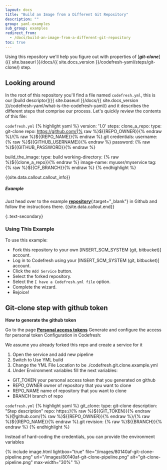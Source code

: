 ```yaml
---
layout: docs
title: "Build an Image from a Different Git Repository"
description: ""
group: yaml-examples
sub_group: examples
redirect_from:
  - /docs/build-an-image-from-a-different-git-repository
toc: true
---
```


Using this repository we'll help you figure out with properties of [**_git-clone_**]({{ site.baseurl }}/docs/{{ site.docs_version }}/codefresh-yaml/steps/git-clone/) step.

## Looking around
In the root of this repository you'll find a file named `codefresh.yml`, this is our [build descriptor]({{ site.baseurl }}/docs/{{ site.docs_version }}/codefresh-yaml/what-is-the-codefresh-yaml/) and it describes the different steps that comprise our process.
Let's quickly review the contents of this file:

  `codefresh.yml`
{% highlight yaml %}
version: '1.0'
steps:
  clone_a_repo:
    type: git-clone
    repo: https://github.com/{% raw %}${{REPO_OWNER}}{% endraw %}/{% raw %}${{REPO_NAME}}{% endraw %}.git
    credentials:
      username: {% raw %}${{GITHUB_USERNAME}}{% endraw %}
      password: {% raw %}${{GITHUB_PASSWORD}}{% endraw %}
  
  build_the_image:
    type: build
    working-directory: {% raw %}${{clone_a_repo}}{% endraw %}
    image-name: myuser/myservice
    tag: {% raw %}${{CF_BRANCH}}{% endraw %}
{% endhighlight %}

{{site.data.callout.callout_info}}
##### Example

Just head over to the example [**repository**](https://github.com/codefreshdemo/cf-example-build-dif-git-repo){:target="_blank"} in Github and follow the instructions there. 
{{site.data.callout.end}}

{:.text-secondary}
### Using This Example

To use this example:

* Fork this repository to your own [INSERT_SCM_SYSTEM (git, bitbucket)] account.
* Log in to Codefresh using your [INSERT_SCM_SYSTEM (git, bitbucket)] account.
* Click the `Add Service` button.
* Select the forked repository.
* Select the `I have a Codefresh.yml file` option.
* Complete the wizard.
* Rejoice!

## Git-clone step with github token
**How to generate the github token**

Go to the page [__Personal access tokens__](https://github.com/settings/tokens)
Generate and configure the access for personal token
Configuration in Codefresh:

We assume you already forked this repo and create a service for it

1. Open the service and add new pipeline
2. Switch to Use YML build
3. Change the YML File Location to be ./codefresh.git.clone.example.yml
4. Under Environment variables fill the next variables:
 - GIT_TOKEN your personal access token that you generated on github
 - REPO_OWNER owner of repository that you want to clone
 - REPO_NAME name of repository that you want to clone
 - BRANCH branch of repo

  `codefresh.yml`
{% highlight yaml %}
git_clone:
    type: git-clone
    description: "Step description"
    repo: https://{% raw %}${{GIT_TOKEN}}{% endraw %}@github.com/{% raw %}${{REPO_OWNER}}{% endraw %}/{% raw %}${{REPO_NAME}}{% endraw %}.git
    revision: {% raw %}${{BRANCH}}{% endraw %}
{% endhighlight %}
 
Instead of hard-coding the credentials, you can provide the environment variables

{% include 
image.html 
lightbox="true" 
file="/images/80140af-git-clone-pipeline.png" 
url="/images/80140af-git-clone-pipeline.png"
alt="git-clone-pipeline.png" 
max-width="30%" 
%}
